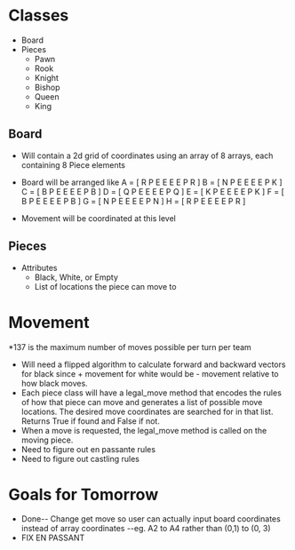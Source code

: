 # Classes
* Board
* Pieces 
  * Pawn
  * Rook
  * Knight
  * Bishop
  * Queen
  * King
 

## Board
* Will contain a 2d grid of coordinates using an array of 8 arrays, each containing 8 Piece elements
* Board will be arranged like A = [ R P E E E E P R ]
                              B = [ N P E E E E P K ]
                              C = [ B P E E E E P B ]
                              D = [ Q P E E E E P Q ]
                              E = [ K P E E E E P K ]
                              F = [ B P E E E E P B ]
                              G = [ N P E E E E P N ]
                              H = [ R P E E E E P R ]
  
* Movement will be coordinated at this level

## Pieces
* Attributes
  * Black, White, or Empty
  * List of locations the piece can move to
  



# Movement
*137 is the maximum number of moves possible per turn per team
* Will need a flipped algorithm to calculate forward and backward vectors for black since + movement for white would be - movement relative to how black moves.
* Each piece class will have a legal_move method that encodes the rules of how that piece can move and generates a list of possible move locations. The desired move coordinates are searched for in that list. Returns True if found and False if not.
* When a move is requested, the legal_move method is called on the moving piece.
* Need to figure out en passante rules
* Need to figure out castling rules

# Goals for Tomorrow
* Done-- Change get move so user can actually input board coordinates instead of array coordinates --eg. A2 to A4 rather than (0,1) to (0, 3)
* FIX EN PASSANT
